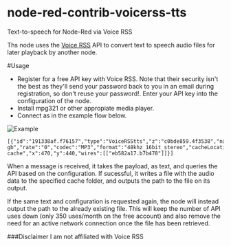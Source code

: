 # node-red-contrib-voicerss-tts
Text-to-speech for Node-Red via Voice RSS

Ths node uses the [Voice RSS](http://www.voicerss.org) API to convert text to speech audio files for later playback by another node.

#Usage
* Register for a free API key with Voice RSS. Note that their security isn't the best as they'll send your password back to you in an email during registration, so don't reuse your password!. Enter your API key into the configuration of the node.
* Install mpg321 or other appropiate media player.
* Connect as in the example flow below.

![Example](http://i.imgur.com/DmP2g0j.png)

    [{"id":"191338af.f76157","type":"VoiceRSStts","z":"c0bde859.4f3538","name":"","apiKey":"","language":"en-gb","rate":"0","codec":"MP3","format":"48khz_16bit_stereo","cacheLocation":"/home/pi/tts-cache","x":470,"y":440,"wires":[["eb582a17.b7b478"]]}]

When a message is received, it takes the payload, as text, and queries the API based on the configuration. If sucessful, it writes a file with the audio data to the specified cache folder, and outputs the path to the file on its output.

If the same text and configuration is requested again, the node will instead output the path to the already existing file. This will keep the number of API uses down (only 350 uses/month on the free account) and also remove the need for an active network connection once the file has been retrieved.

###Disclaimer
I am not affiliated with Voice RSS
